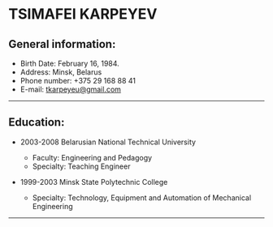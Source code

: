 # TSIMAFEI KARPEYEV  

## General information:  
* Birth Date: February 16, 1984.  
* Address: Minsk, Belarus   
* Phone number: +375 29 168 88 41  
* E-mail: [tkarpeyeu@gmail.com](tkarpeyeu@gmail.com)  
___  
## Education:  
* 2003-2008     Belarusian National Technical University  
    * Faculty: Engineering and Pedagogy  
    * Specialty: Teaching Engineer  

* 1999-2003 	Minsk State Polytechnic College  
    * Specialty: Technology, Equipment and Automation of  Mechanical Engineering  
___  